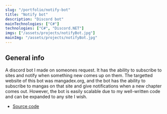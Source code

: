 ```yaml
---
slug: "/portfolio/notify-bot"
title: "Notify bot"
description: "Discord bot"
mainTechnologies: ["C#"]
technologies: ["C#", "Discord.NET"]
imgs: ["/assets/projects/notifyBot.jpg"]
mainImg: "/assets/projects/notifyBot.jpg"
---
```


## General info
A discord bot I made on someones request. It has the ability to subscribe to sites and notify when something new comes up on them. The targetted website of this bot was mangadex.org, and the bot has the ability to subscribe to mangas on that site and give notifications when a new chapter comes out. However, the bot is easily scalable due to my well-written code and can be expanded to any site I wish.

* <a target="_blank" href='https://github.com/IdleSolution/NotifyBot'>Source code</a>